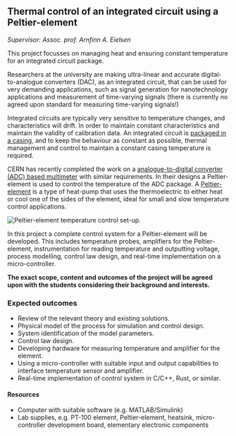 ## Thermal control of an integrated circuit using a Peltier-element

*Supervisor: Assoc. prof. Arnfinn A. Eielsen*

This project focusses on managing heat and ensuring constant temperature for an integrated circuit package.

Researchers at the university are making ultra-linear and accurate digital-to-analogue converters (DAC), as an integrated circuit, that can be used for very demanding applications, such as signal generation for nanotechnology applications and measurement of time-varying signals (there is currently no agreed upon standard for measuring time-varying signals!)

Integrated circuits are typically very sensitive to temperature changes, and characteristics will drift. In order to maintain constant characteristics and maintain the validity of calibration data. An integrated circuit is [packaged in a casing](https://en.wikipedia.org/wiki/Integrated_circuit_packaging), and to keep the behaviour as constant as possible, thermal management and control to maintain a constant casing temperature is required.

CERN has recently completed the work on a [analogue-to-digital converter (ADC) based multimeter](https://ohwr.org/project/opt-adc-10k-32b-1cha/-/wikis/home) with similar requirements. In their designs a Peltier-element is used to control the temperature of the ADC package. A [Peltier-element](https://en.wikipedia.org/wiki/Thermoelectric_cooling) is a type of heat-pump that uses the thermoelectric to either heat or cool one of the sides of the element, ideal for small and slow temperature control applications.

![Peltier-element temperature control set-up.](peltier_adc.png "Peltier-element temperature control set-up.")

In this project a complete control system for a Peltier-element will be developed. This includes temperature probes, amplifiers for the Peltier-element, instrumentation for reading temperature and outputting voltage, process modelling, control law design, and real-time implementation on a micro-controller.

**The exact scope, content and outcomes of the project will be agreed upon with the students considering their background and interests.**

### Expected outcomes
- Review of the relevant theory and existing solutions.
- Physical model of the process for simulation and control design.
- System identification of the model parameters.
- Control law design.
- Developing hardware for measuring temperature and amplifier for the element.
- Using a micro-controller with suitable input and output capabilities to interface temperature sensor and amplifier.
- Real-time implementation of control system in C/C++, Rust, or similar.

#### Resources
- Computer with suitable software (e.g. MATLAB/Simulink)
- Lab supplies, e.g. PT-100 element, Peltier-element, heatsink, micro-controller development board, elementary electronic components
